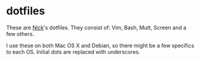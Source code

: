 # dotfiles

These are [Nick](http://nickcharlton.net/)'s dotfiles. They consist of: Vim, Bash, Mutt, Screen and a few others. 

I use these on both Mac OS X and Debian, so there might be a few specifics to each OS. Initial dots are replaced with underscores.

